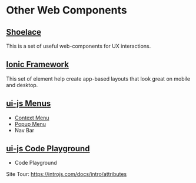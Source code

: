 # Other Web Components

## [Shoelace](https://github.com/shoelace-style/shoelace)

This is a set of useful web-components for UX interactions.

## [Ionic Framework](https://ionicframework.com/docs/api)

This set of element help create app-based layouts that look great on mobile and desktop.

## [ui-js Menus](https://github.com/ui-js/web-components)

* [Context Menu](http://uijs.io/guides/context-menu)
* [Popup Menu](http://uijs.io/guides/popup-menu)
* Nav Bar

## [ui-js Code Playground](https://github.com/ui-js/code-playground)

* Code Playground

Site Tour:
<https://introjs.com/docs/intro/attributes>
